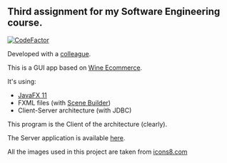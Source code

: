 ## Third assignment for my Software Engineering course.
[![CodeFactor](https://www.codefactor.io/repository/github/sclafus/ecommerce-gui/badge)](https://www.codefactor.io/repository/github/sclafus/ecommerce-gui) 

Developed with a [colleague](https://github.com/marticaffa).

This is a GUI app based on [Wine Ecommerce](https://github.com/Sclafus/Wine-Ecommerce).

It's using:
* [JavaFX 11](https://openjfx.io/)
* FXML files (with [Scene Builder](https://gluonhq.com/products/scene-builder/))
* Client-Server architecture (with JDBC)

This program is the Client of the architecture (clearly). 

The Server application is available [here](https://github.com/Sclafus/Ecommerce-Server).

All the images used in this project are taken from [icons8.com](https://www.icons8.com)